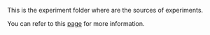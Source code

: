 This is the experiment folder where are the sources of experiments.

You can refer to this [page](https://bitbucket.org/autonomousroboticsevolution/evolutionary_robotics_framework/wiki/Defining%20an%20experiment%20within%20the%20ARE%20Framework) for more information.